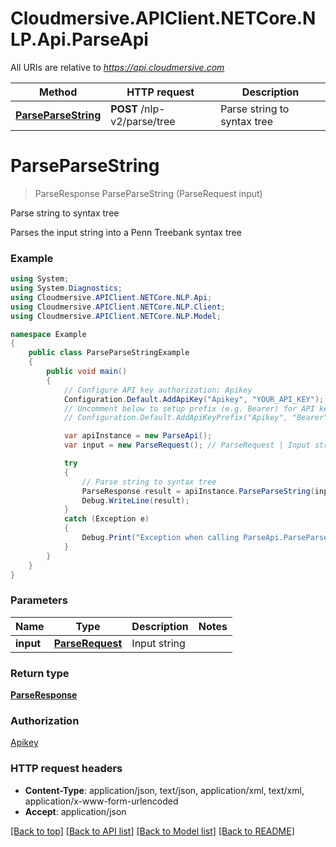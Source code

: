 # Cloudmersive.APIClient.NETCore.NLP.Api.ParseApi

All URIs are relative to *https://api.cloudmersive.com*

Method | HTTP request | Description
------------- | ------------- | -------------
[**ParseParseString**](ParseApi.md#parseparsestring) | **POST** /nlp-v2/parse/tree | Parse string to syntax tree


<a name="parseparsestring"></a>
# **ParseParseString**
> ParseResponse ParseParseString (ParseRequest input)

Parse string to syntax tree

Parses the input string into a Penn Treebank syntax tree

### Example
```csharp
using System;
using System.Diagnostics;
using Cloudmersive.APIClient.NETCore.NLP.Api;
using Cloudmersive.APIClient.NETCore.NLP.Client;
using Cloudmersive.APIClient.NETCore.NLP.Model;

namespace Example
{
    public class ParseParseStringExample
    {
        public void main()
        {
            // Configure API key authorization: Apikey
            Configuration.Default.AddApiKey("Apikey", "YOUR_API_KEY");
            // Uncomment below to setup prefix (e.g. Bearer) for API key, if needed
            // Configuration.Default.AddApiKeyPrefix("Apikey", "Bearer");

            var apiInstance = new ParseApi();
            var input = new ParseRequest(); // ParseRequest | Input string

            try
            {
                // Parse string to syntax tree
                ParseResponse result = apiInstance.ParseParseString(input);
                Debug.WriteLine(result);
            }
            catch (Exception e)
            {
                Debug.Print("Exception when calling ParseApi.ParseParseString: " + e.Message );
            }
        }
    }
}
```

### Parameters

Name | Type | Description  | Notes
------------- | ------------- | ------------- | -------------
 **input** | [**ParseRequest**](ParseRequest.md)| Input string | 

### Return type

[**ParseResponse**](ParseResponse.md)

### Authorization

[Apikey](../README.md#Apikey)

### HTTP request headers

 - **Content-Type**: application/json, text/json, application/xml, text/xml, application/x-www-form-urlencoded
 - **Accept**: application/json

[[Back to top]](#) [[Back to API list]](../README.md#documentation-for-api-endpoints) [[Back to Model list]](../README.md#documentation-for-models) [[Back to README]](../README.md)

